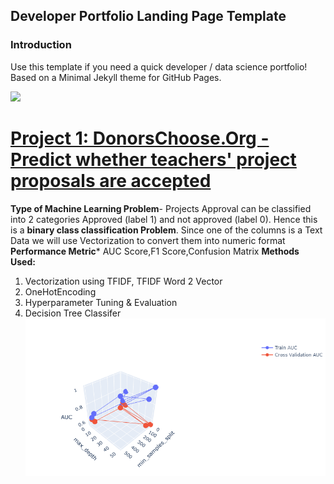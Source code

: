 ## Developer Portfolio Landing Page Template

### Introduction

Use this template if you need a quick developer / data science portfolio! Based on a Minimal Jekyll theme for GitHub Pages.

<img src="images/demo.gif?raw=true"/>



# [Project 1: DonorsChoose.Org -Predict whether teachers' project proposals are accepted](https://github.com/sandeep-raychaudhuri/Predict-Approval-of-Project-Proposals-on-DonorsChoose.git)
**Type of Machine Learning Problem**- Projects Approval can be classified into 2 categories Approved (label 1) and not approved (label 0). Hence this is a **binary class classification Problem**. Since one of the columns is a Text Data we will use Vectorization to convert them into numeric format
**Performance Metric*** AUC Score,F1 Score,Confusion Matrix
 **Methods Used:**
 1. Vectorization using TFIDF, TFIDF Word 2 Vector
 2. OneHotEncoding
 3. Hyperparameter Tuning & Evaluation
 4. Decision Tree Classifer
![alt text](https://github.com/sandeep-raychaudhuri/Data-Science-Projects/blob/master/Train-Test%20AUC.PNG)
